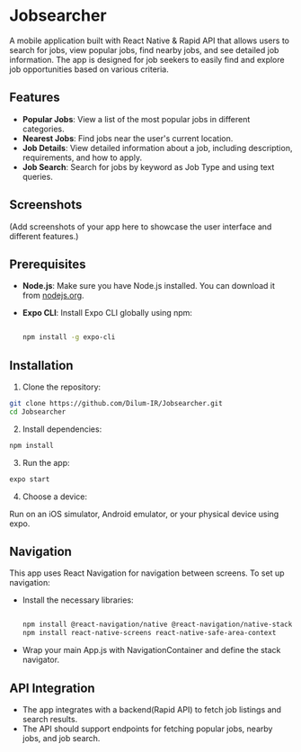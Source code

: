 # Jobsearcher

A mobile application built with React Native & Rapid API that allows users to search for jobs, view popular jobs, find nearby jobs, and see detailed job information. The app is designed for job seekers to easily find and explore job opportunities based on various criteria.

## Features

- **Popular Jobs**: View a list of the most popular jobs in different categories.
- **Nearest Jobs**: Find jobs near the user's current location.
- **Job Details**: View detailed information about a job, including description, requirements, and how to apply.
- **Job Search**: Search for jobs by keyword as Job Type and using text queries.

## Screenshots

(Add screenshots of your app here to showcase the user interface and different features.)

## Prerequisites

- **Node.js**: Make sure you have Node.js installed. You can download it from [nodejs.org](https://nodejs.org/).
- **Expo CLI**: Install Expo CLI globally using npm:
  
  ```bash
  
  npm install -g expo-cli
  ```

## Installation
 1. Clone the repository:

  ```bash
  git clone https://github.com/Dilum-IR/Jobsearcher.git
  cd Jobsearcher
  ```
2. Install dependencies:

  ```bash
  npm install
  ```
3. Run the app:

  ```bash
  expo start
  ```
4. Choose a device:

  Run on an iOS simulator, Android emulator, or your physical device using expo.


## Navigation

This app uses React Navigation for navigation between screens. To set up navigation:

- Install the necessary libraries:

  ```bash
  
  npm install @react-navigation/native @react-navigation/native-stack
  npm install react-native-screens react-native-safe-area-context
  ```

- Wrap your main App.js with NavigationContainer and define the stack navigator.

## API Integration

- The app integrates with a backend(Rapid API) to fetch job listings and search results.
- The API should support endpoints for fetching popular jobs, nearby jobs, and job search.
